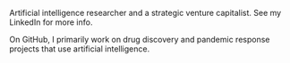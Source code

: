Artificial intelligence researcher and a strategic venture capitalist. See my LinkedIn for more info. 

On GitHub, I primarily work on drug discovery and pandemic response projects that use artificial intelligence.


<!---
jbenjoseph/jbenjoseph is a ✨ special ✨ repository because its `README.md` (this file) appears on your GitHub profile.
You can click the Preview link to take a look at your changes.
--->
